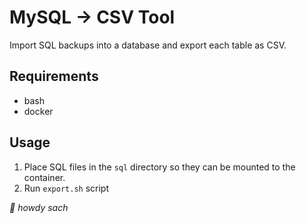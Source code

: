 # MySQL -> CSV Tool

Import SQL backups into a database and export each table as CSV.

## Requirements

- bash
- docker

## Usage

1. Place SQL files in the `sql` directory so they can be mounted to the container.
2. Run `export.sh` script


_🤠 howdy sach_